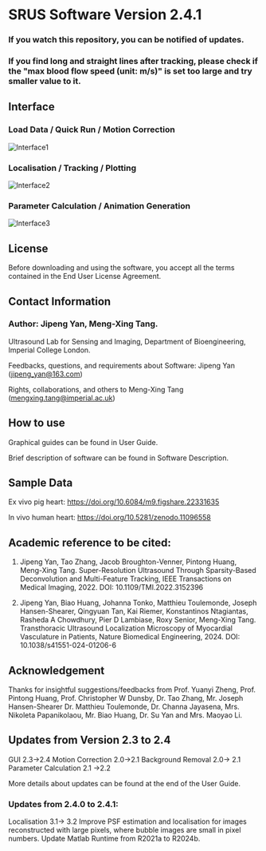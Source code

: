 # SRUS Software Version 2.4.1
### If you watch this repository, you can be notified of updates. 
### If you find long and straight lines after tracking, please check if the "max blood flow speed (unit: m/s)" is set too large and try smaller value to it.

## Interface
### Load Data / Quick Run / Motion Correction
![Interface1](https://github.com/user-attachments/assets/6b0f31ad-d7be-4626-928e-5919180047ce)
 
### Localisation / Tracking / Plotting
![Interface2](https://github.com/user-attachments/assets/10cf00a7-01b6-4d9e-9a14-1b3f7644e1ad)

### Parameter Calculation / Animation Generation 
![Interface3](https://github.com/user-attachments/assets/90eaeda6-f2f8-4ef9-818c-82939d6de00d)

## License
Before downloading and using the software, you accept all the terms contained in the End User License Agreement.

## Contact Information
### Author: Jipeng Yan, Meng-Xing Tang.

Ultrasound Lab for Sensing and Imaging, Department of Bioengineering, Imperial College London.

Feedbacks, questions, and requirements about Software: Jipeng Yan (jipeng_yan@163.com)

Rights, collaborations, and others to Meng-Xing Tang (mengxing.tang@imperial.ac.uk)


## How to use

Graphical guides can be found in User Guide.

Brief description of software can be found in Software Description.

## Sample Data

Ex vivo pig heart: 	https://doi.org/10.6084/m9.figshare.22331635

In vivo human heart: https://doi.org/10.5281/zenodo.11096558

## Academic reference to be cited:

1.	Jipeng Yan, Tao Zhang, Jacob Broughton-Venner, Pintong Huang, Meng-Xing Tang. Super-Resolution Ultrasound Through Sparsity-Based Deconvolution and Multi-Feature Tracking, IEEE Transactions on Medical Imaging, 2022. DOI: 10.1109/TMI.2022.3152396

2.  Jipeng Yan, Biao Huang, Johanna Tonko, Matthieu Toulemonde, Joseph Hansen-Shearer, Qingyuan Tan, Kai Riemer, Konstantinos Ntagiantas, Rasheda A Chowdhury, Pier D Lambiase, Roxy Senior, Meng-Xing Tang. Transthoracic Ultrasound Localization Microscopy of Myocardial Vasculature in Patients, Nature Biomedical Engineering, 2024. DOI: 10.1038/s41551-024-01206-6

## Acknowledgement

Thanks for insightful suggestions/feedbacks from 
Prof. Yuanyi Zheng, Prof.  Pintong Huang, Prof. Christopher W Dunsby, Dr. Tao Zhang, Mr. Joseph Hansen-Shearer Dr. Matthieu Toulemonde, Dr. Channa Jayasena, Mrs. Nikoleta Papanikolaou, Mr. Biao Huang, Dr. Su Yan and Mrs. Maoyao Li.

## Updates from Version 2.3 to 2.4
GUI 2.3->2.4
Motion Correction 2.0->2.1
Background Removal 2.0-> 2.1
Parameter Calculation 2.1 ->2.2

More details about updates can be found at the end of the User Guide.

### Updates from 2.4.0 to 2.4.1: 
Localisation 3.1-> 3.2
Improve PSF estimation and localisation for images reconstructed with large pixels, where bubble images are small in pixel numbers. 
Update Matlab Runtime from R2021a to R2024b.


